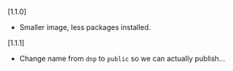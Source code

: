 [1.1.0]
* Smaller image, less packages installed.

[1.1.1]
* Change name from `dnp` to `public` so we can actually publish...
